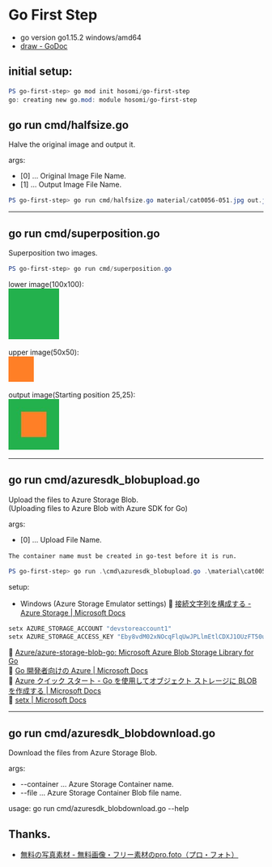 # Go First Step

* go version go1.15.2 windows/amd64
* [draw - GoDoc](https://godoc.org/golang.org/x/image/draw)  

## initial setup:  

```powershell
PS go-first-step> go mod init hosomi/go-first-step
go: creating new go.mod: module hosomi/go-first-step
```

## go run cmd/halfsize.go

Halve the original image and output it.  

args:  
* [0] ... Original Image File Name.
* [1] ... Output Image File Name.

```powershell
PS go-first-step> go run cmd/halfsize.go material/cat0056-051.jpg out.jpg
```

---

## go run cmd/superposition.go

Superposition two images.  

```powershell
PS go-first-step> go run cmd/superposition.go
```

lower image(100x100):  
![lower image](material/100x100.jpg)  

upper image(50x50):  
![upper image](material/50x50.jpg)  

output image(Starting position 25,25):  
![output image](material/superposition.jpg)  

---

## go run cmd/azuresdk_blobupload.go

Upload the files to Azure Storage Blob.  
(Uploading files to Azure Blob with Azure SDK for Go)    

args:  
* [0] ... Upload File Name.

``The container name must be created in go-test before it is run.``

```powershell
PS go-first-step> go run .\cmd\azuresdk_blobupload.go .\material\cat0056-051.jpg
```

setup:  
* Windows (Azure Storage Emulator settings)
:link: [接続文字列を構成する - Azure Storage | Microsoft Docs](https://docs.microsoft.com/ja-jp/azure/storage/common/storage-configure-connection-string)

```powershell
setx AZURE_STORAGE_ACCOUNT "devstoreaccount1"
setx AZURE_STORAGE_ACCESS_KEY "Eby8vdM02xNOcqFlqUwJPLlmEtlCDXJ1OUzFT50uSRZ6IFsuFq2UVErCz4I6tq/K1SZFPTOtr/KBHBeksoGMGw=="
```

:link: [Azure/azure-storage-blob-go: Microsoft Azure Blob Storage Library for Go](https://github.com/Azure/azure-storage-blob-go)  
:link: [Go 開発者向けの Azure | Microsoft Docs](https://docs.microsoft.com/ja-jp/azure/developer/go/)  
:link: [Azure クイック スタート - Go を使用してオブジェクト ストレージに BLOB を作成する | Microsoft Docs](https://docs.microsoft.com/ja-jp/azure/storage/blobs/storage-quickstart-blobs-go)  
:link: [setx | Microsoft Docs](https://docs.microsoft.com/ja-jp/windows-server/administration/windows-commands/setx)  

---


## go run cmd/azuresdk_blobdownload.go

Download the files from Azure Storage Blob.

args:  
* --container ... Azure Storage Container name.
* --file ... Azure Storage Container Blob file name. 

usage: go run cmd/azuresdk_blobdownload.go --help  


## Thanks.

* [無料の写真素材 - 無料画像・フリー素材のpro.foto（プロ・フォト）](https://pro-foto.jp/)

